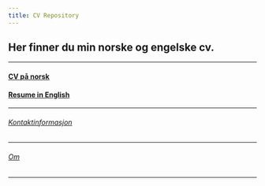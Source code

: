 ```yaml
---
title: CV Repository
---
```


## Her finner du min norske og engelske cv.

***

#### [CV på norsk](https://harrysolsem.github.io/MyCVRepository/content/norsk/cv.html)

#### [Resume in English](https://harrysolsem.github.io/MyCVRepository/content/engelsk/resume.html)

***

###### [Kontaktinformasjon](https://harrysolsem.github.io/MyCVRepository/content/kontaktinfo/contact.html)

***

###### [Om](https://harrysolsem.github.io/MyCVRepository/content/about/about.html)

***
